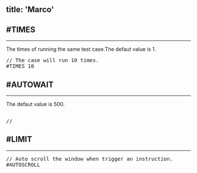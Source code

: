 title: 'Marco'
---

## #TIMES
---

The times of running the same test case.The defaut value is 1.

<pre class='sublemon'>
// The case will run 10 times.
#TIMES 10
</pre>

## #AUTOWAIT
---
The defaut value is 500.

<pre class='sublemon'>

// 
</pre>

## #LIMIT
---

<pre class='sublemon'>
// Auto scroll the window when trigger an instruction.
#AUTOSCROLL
</pre>